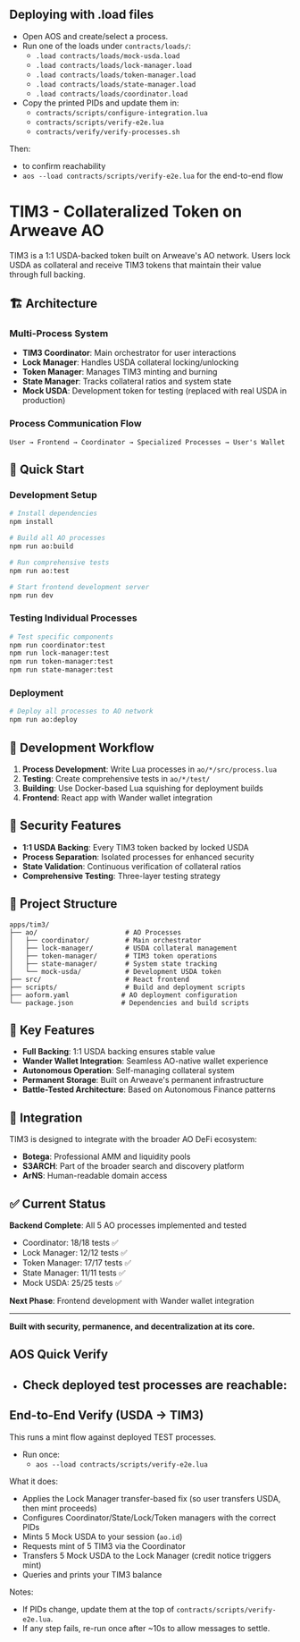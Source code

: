 
## Deploying with .load files

- Open AOS and create/select a process.
- Run one of the loads under `contracts/loads/`:
  - `.load contracts/loads/mock-usda.load`
  - `.load contracts/loads/lock-manager.load`
  - `.load contracts/loads/token-manager.load`
  - `.load contracts/loads/state-manager.load`
  - `.load contracts/loads/coordinator.load`
- Copy the printed PIDs and update them in:
  - `contracts/scripts/configure-integration.lua`
  - `contracts/scripts/verify-e2e.lua`
  - `contracts/verify/verify-processes.sh`

Then:
-  to confirm reachability
- `aos --load contracts/scripts/verify-e2e.lua` for the end-to-end flow

# TIM3 - Collateralized Token on Arweave AO

TIM3 is a 1:1 USDA-backed token built on Arweave's AO network. Users lock USDA as collateral and receive TIM3 tokens that maintain their value through full backing.

## 🏗️ Architecture

### Multi-Process System
- **TIM3 Coordinator**: Main orchestrator for user interactions
- **Lock Manager**: Handles USDA collateral locking/unlocking
- **Token Manager**: Manages TIM3 minting and burning
- **State Manager**: Tracks collateral ratios and system state
- **Mock USDA**: Development token for testing (replaced with real USDA in production)

### Process Communication Flow
```
User → Frontend → Coordinator → Specialized Processes → User's Wallet
```

## 🚀 Quick Start

### Development Setup
```bash
# Install dependencies
npm install

# Build all AO processes
npm run ao:build

# Run comprehensive tests
npm run ao:test

# Start frontend development server
npm run dev
```

### Testing Individual Processes
```bash
# Test specific components
npm run coordinator:test
npm run lock-manager:test
npm run token-manager:test
npm run state-manager:test
```

### Deployment
```bash
# Deploy all processes to AO network
npm run ao:deploy
```

## 🔧 Development Workflow

1. **Process Development**: Write Lua processes in `ao/*/src/process.lua`
2. **Testing**: Create comprehensive tests in `ao/*/test/`
3. **Building**: Use Docker-based Lua squishing for deployment builds
4. **Frontend**: React app with Wander wallet integration

## 🔐 Security Features

- **1:1 USDA Backing**: Every TIM3 token backed by locked USDA
- **Process Separation**: Isolated processes for enhanced security
- **State Validation**: Continuous verification of collateral ratios
- **Comprehensive Testing**: Three-layer testing strategy

## 📁 Project Structure

```
apps/tim3/
├── ao/                      # AO Processes
│   ├── coordinator/         # Main orchestrator
│   ├── lock-manager/        # USDA collateral management
│   ├── token-manager/       # TIM3 token operations
│   ├── state-manager/       # System state tracking
│   └── mock-usda/           # Development USDA token
├── src/                     # React frontend
├── scripts/                 # Build and deployment scripts
├── aoform.yaml             # AO deployment configuration
└── package.json            # Dependencies and build scripts
```

## 🌟 Key Features

- **Full Backing**: 1:1 USDA backing ensures stable value
- **Wander Wallet Integration**: Seamless AO-native wallet experience  
- **Autonomous Operation**: Self-managing collateral system
- **Permanent Storage**: Built on Arweave's permanent infrastructure
- **Battle-Tested Architecture**: Based on Autonomous Finance patterns

## 🔗 Integration

TIM3 is designed to integrate with the broader AO DeFi ecosystem:
- **Botega**: Professional AMM and liquidity pools
- **S3ARCH**: Part of the broader search and discovery platform
- **ArNS**: Human-readable domain access

## ✅ Current Status

**Backend Complete**: All 5 AO processes implemented and tested
- Coordinator: 18/18 tests ✅
- Lock Manager: 12/12 tests ✅  
- Token Manager: 17/17 tests ✅
- State Manager: 11/11 tests ✅
- Mock USDA: 25/25 tests ✅

**Next Phase**: Frontend development with Wander wallet integration

---

**Built with security, permanence, and decentralization at its core.**

## AOS Quick Verify

- Check deployed test processes are reachable:
  - 

## End-to-End Verify (USDA → TIM3)

This runs a mint flow against deployed TEST processes.

- Run once:
  - `aos --load contracts/scripts/verify-e2e.lua`

What it does:
- Applies the Lock Manager transfer-based fix (so user transfers USDA, then mint proceeds)
- Configures Coordinator/State/Lock/Token managers with the correct PIDs
- Mints 5 Mock USDA to your session (`ao.id`)
- Requests mint of 5 TIM3 via the Coordinator
- Transfers 5 Mock USDA to the Lock Manager (credit notice triggers mint)
- Queries and prints your TIM3 balance

Notes:
- If PIDs change, update them at the top of `contracts/scripts/verify-e2e.lua`.
- If any step fails, re-run once after ~10s to allow messages to settle.

